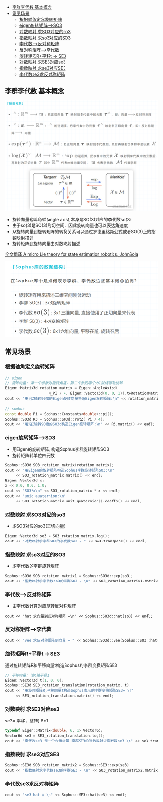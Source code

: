 - [李群李代数 基本概念](#李群李代数-基本概念)
- [常见场景](#常见场景)
  - [根据轴角定义旋转矩阵](#根据轴角定义旋转矩阵)
  - [eigen旋转矩阵--\>SO3](#eigen旋转矩阵--so3)
  - [对数映射 求SO3对应的so3](#对数映射-求so3对应的so3)
  - [指数映射 求so3对应的SO3](#指数映射-求so3对应的so3)
  - [李代数--\>反对称矩阵](#李代数--反对称矩阵)
  - [反对称矩阵--\>李代数](#反对称矩阵--李代数)
  - [旋转矩阵R+平移t -\> SE3](#旋转矩阵r平移t---se3)
  - [对数映射 求SE3对应se3](#对数映射-求se3对应se3)
  - [指数映射 求se3对应SE3](#指数映射-求se3对应se3)
  - [李代数se3求反对称矩阵](#李代数se3求反对称矩阵)

## 李群李代数 基本概念

![](./sophus涉及基本概念/img1.png)

- 旋转向量也叫角轴(angle axis),本身是SO(3)对应的李代数so(3)
- 由于so(3)是SO(3)的切空间，因此旋转向量也可以表达角速度
- 从旋转向量到旋转矩阵的转换关系可以通过罗德里格斯公式或者SO(3)上的指数映射描述
- 旋转矩阵到旋转向量由对数映射描述

[全文翻译 A micro Lie theory for state estimation robotics, JohnSola](https://zhuanlan.zhihu.com/p/799121299)

![](./sophus涉及基本概念/img2.png)

## 常见场景

### 根据轴角定义旋转矩阵

```cpp
// eigen
// 旋转向量: 第一个参数为旋转角度，第二个参数哪个为1就绕哪轴旋转
Eigen::Matrix3d rotation_matrix = Eigen::AngleAxisd( 
                    M_PI / 4, Eigen::Vector3d(0, 0, 1)).toRotationMatrix();
cout << "用沿Z轴转90度的Eigen旋转向量构造Eigen旋转矩阵:\n" << rotation_matrix << endl;

// sophus
const double Pi = Sophus::Constants<double>::pi();
Sophus::SO3d R3 = Sophus::SO3d::rotZ( Pi / 4);
cout << "用沿Z轴转90度的SO3d构造Eigen旋转矩阵:\n" << R3.matrix() << endl;
```

### eigen旋转矩阵-->SO3

- 用Eigen的旋转矩阵, 构造Sophus李群旋转矩阵SO3
- 旋转矩阵转单位四元数

```cpp
Sophus::SO3d SO3_rotation_matrix(rotation_matrix);
cout << "用Eigen的旋转矩阵构造Sophus李群旋转矩阵SO3:\n" 
     << SO3_rotation_matrix.matrix() << endl;
Eigen::Vector3d x; 
x << 0.0, 0.0, 1.0;
cout << "SO3*x\n" << SO3_rotation_matrix * x << endl;
cout << "uniq auaternion:\n" 
     << SO3_rotation_matrix.unit_quaternion().coeffs() << endl;
```

### 对数映射 求SO3对应的so3

- 求SO3对应的so3(正切向量)

```cpp
Eigen::Vector3d so3 = SO3_rotation_matrix.log();
cout << "对数映射求李群SO3的李代数so3 = " << so3.transpose() << endl;
```

### 指数映射 求so3对应的SO3

- 求李代数的李群旋转矩阵

```cpp
Sophus::SO3d SO3_rotation_matrix1 = Sophus::SO3d::exp(so3);
cout << "指数映射求李代数so3的李群SO3 = \n" << SO3_rotation_matrix1.matrix() << endl;
```

### 李代数-->反对称矩阵

- 由李代数计算对应旋转反对称矩阵

```cppp
cout << "hat 求向量到反对称矩阵 =\n" << Sophus::SO3d::hat(so3) << endl;
```

### 反对称矩阵-->李代数

```cpp
cout << "vee 求反对称矩阵到向量 = " << Sophus::SO3d::vee(Sophus::SO3::hat(so3)).transpose() << endl;
```

### 旋转矩阵R+平移t -> SE3

通过旋转矩阵R和平移向量t构造Sophus的李群变换矩阵SE3

```cpp
// 平移向量: 沿X轴平移1
Eigen::Vector3d t(1, 0, 0);
Sophus::SE3d SE3_rotation_translation(rotation_matrix, t);
cout << "用旋转矩阵R,平移向量t构造Sophus表示的李群变换矩阵SE3= \n" 
     << SE3_rotation_translation.matrix() << endl;
```

###  对数映射 求SE3对应se3

se3=[平移，旋转] 6*1

```cpp
typedef Eigen::Matrix<double, 6, 1> Vector6d;
Vector6d se3 = SE3_rotation_translation.log();
cout << "李代数se3 是一个六维向量 李群SE3的对数映射求李代数se3 \n" << se3.transpose() << endl;
```

###  指数映射 求se3对应SE3

```cpp
Sophus::SE3d SO3_rotation_matrix2 = Sophus::SE3::exp(se3);
cout << "指数映射求李代数se3的李群SE3 = \n" << SO3_rotation_matrix2.matrix() << endl;
```

### 李代数se3求反对称矩阵

```cpp
cout << "se3 hat = \n" << Sophus::SE3::hat(se3) << endl;
```

